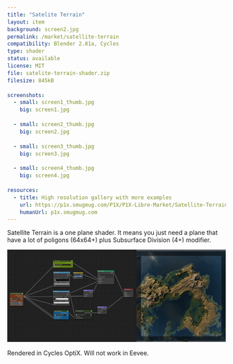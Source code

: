 ```yaml
---
title: "Satelite Terrain"
layout: item
background: screen2.jpg
permalink: /market/satellite-terrain
compatibility: Blender 2.81a, Cycles
type: shader
status: available
license: MIT
file: satelite-terrain-shader.zip
filesize: 845kB

screenshots:
  - small: screen1_thumb.jpg
    big: screen1.jpg

  - small: screen2_thumb.jpg
    big: screen2.jpg

  - small: screen3_thumb.jpg
    big: screen3.jpg
  
  - small: screen4_thumb.jpg
    big: screen4.jpg

resources:
  - title: High resolution gallery with more examples
    url: https://p1x.smugmug.com/P1X/P1X-Libre-Market/Satellite-Terrain-Shader/
    humanUrl: p1x.smugmug.com
---
```


Satellite Terrain is a one plane shader. It means you just need a plane that have a lot of poligons (64x64+) plus Subsurface Division (4+) modifier.

![Satellite Terrain in Blender 3D](/assets/market/satellite-terrain/shader.jpg)

Rendered in Cycles OptiX. Will not work in Eevee.
